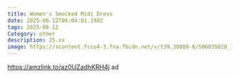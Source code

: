 ```yaml
---
title: Women's Smocked Midi Dress
date: 2025-06-12T06:04:01.198Z
tags: 2025-06-12
Category: other
description: 25.xx
image: https://scontent.fccu4-3.fna.fbcdn.net/v/t39.30808-6/506035820_1864767447415028_7017923846377497138_n.jpg?_nc_cat=110&ccb=1-7&_nc_sid=aa7b47&_nc_ohc=hxKYZ4pQcUMQ7kNvwFMbRwI&_nc_oc=AdkW9KscLmsjJzviAOI8vazZE3kERyZZT7oXtHtAKv3VTPZGChlJkb5LiLFyZ061rQw&_nc_zt=23&_nc_ht=scontent.fccu4-3.fna&_nc_gid=efcpJZnjhtz8l2KLJ7rMjw&oh=00_AfPsNP61yMPLhEg2qy09KJvtJWv0zyps4ueEE1bTKFIhgA&oe=68503409
---
```

https://amzlink.to/az0UZadhKRH4j ad